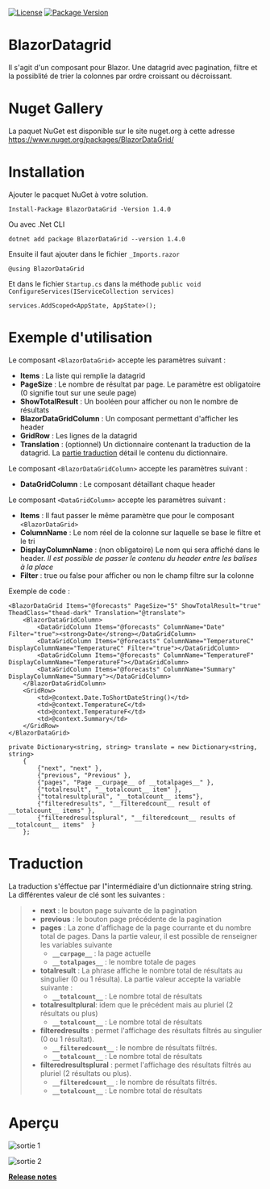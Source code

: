 [![License](https://img.shields.io/github/license/BlazorExtensions/Storage.svg?longCache=true&style=flat-square)](https://github.com/niou128/BlazorComponent/blob/master/LICENSE)
[![Package Version](https://img.shields.io/badge/nuget-v1.4.0-blue.svg?longCache=true&style=flat-square)](https://www.nuget.org/packages/BlazorDataGrid/)
# BlazorDatagrid

Il s'agit d'un composant pour Blazor. Une datagrid avec pagination, filtre et la possiblité de trier la colonnes par ordre croissant ou décroissant.

# Nuget Gallery
La paquet NuGet est disponible sur le site nuget.org à cette adresse https://www.nuget.org/packages/BlazorDataGrid/

# Installation

Ajouter le pacquet NuGet à votre solution. 
```
Install-Package BlazorDataGrid -Version 1.4.0
```
Ou avec .Net CLI
```
dotnet add package BlazorDataGrid --version 1.4.0
```

Ensuite il faut ajouter dans le fichier ```_Imports.razor```
```
@using BlazorDataGrid
```

Et dans le fichier ```Startup.cs``` dans la méthode ```public void ConfigureServices(IServiceCollection services)```
```
services.AddScoped<AppState, AppState>();
```

# Exemple d'utilisation

Le composant ```<BlazorDataGrid>``` accepte les paramètres suivant :
-	**Items** : La liste qui remplie la datagrid
-	**PageSize** : Le nombre de résultat par page. Le paramètre est obligatoire (0 signifie tout sur une seule page)
-   **ShowTotalResult** : Un booléen pour afficher ou non le nombre de résultats
-	**BlazorDataGridColumn** : Un composant permettant d'afficher les header
-	**GridRow** : Les lignes de la datagrid
- **Translation** : (optionnel) Un dictionnaire contenant la traduction de la datagrid. La [partie traduction](#Traduction) détail le contenu du dictionnaire.

Le composant ```<BlazorDataGridColumn>``` accepte les paramètres suivant :
-	**DataGridColumn** : Le composant détaillant chaque header

Le composant ```<DataGridColumn>``` accepte les paramètres suivant :
-	**Items** : Il faut passer le même paramètre que pour le composant ```<BlazorDataGrid>```
-	**ColumnName** : Le nom réel de la colonne sur laquelle se base le filtre et le tri
-	**DisplayColumnName** : (non obligatoire) Le nom qui sera affiché dans le header. *Il est possible de passer le contenu du header entre les balises à la place*
-	**Filter** : true ou false pour afficher ou non le champ filtre sur la colonne

Exemple de code :

```
<BlazorDataGrid Items="@forecasts" PageSize="5" ShowTotalResult="true" TheadClass="thead-dark" Translation="@translate">
    <BlazorDataGridColumn>
        <DataGridColumn Items="@forecasts" ColumnName="Date" Filter="true"><strong>Date</strong></DataGridColumn>
        <DataGridColumn Items="@forecasts" ColumnName="TemperatureC" DisplayColumnName="TemperatureC" Filter="true"></DataGridColumn>
        <DataGridColumn Items="@forecasts" ColumnName="TemperatureF" DisplayColumnName="TemperatureF"></DataGridColumn>
        <DataGridColumn Items="@forecasts" ColumnName="Summary" DisplayColumnName="Summary"></DataGridColumn>
    </BlazorDataGridColumn>
    <GridRow>
        <td>@context.Date.ToShortDateString()</td>
        <td>@context.TemperatureC</td>
        <td>@context.TemperatureF</td>
        <td>@context.Summary</td>
    </GridRow>
</BlazorDataGrid>

private Dictionary<string, string> translate = new Dictionary<string, string>
    {
        {"next", "next" },
        {"previous", "Previous" },
        {"pages", "Page __curpage__ of __totalpages__" },
        {"totalresult", "__totalcount__ item" },
        {"totalresultplural", "__totalcount__ items"},
        {"filteredresults", "__filteredcount__ result of __totalcount__ items" },
        {"filteredresultsplural", "__filteredcount__ results of __totalcount__ items"  }
    };
```

# Traduction
La traduction s'éffectue par l"intermédiaire d'un dictionnaire string string.
La différentes valeur de clé sont les suivantes : 
> - **next** : le bouton page suivante de la pagination
> - **previous** : le bouton page précédente de la pagination
> - **pages** : La zone d'affichage de la page courrante et du nombre total de pages. Dans la partie valeur, il est possible de renseigner les variables suivante
>   - **```__curpage__```** : la page actuelle
>   - **```__totalpages__```** : le nombre totale de pages
> - **totalresult** : La phrase affiche le nombre total de résultats au singulier (0 ou 1 résulta). La partie valeur accepte la variable suivante : 
>   - **```__totalcount__```** : Le nombre total de résultats
> - **totalresultplural**: idem que le précédent mais au pluriel (2 résultats ou plus)
>   - **```__totalcount__```** : Le nombre total de résultats
> - **filteredresults** : permet l'affichage des résultats filtrés au singulier (0 ou 1 résultat).
>   - **```__filteredcount__```** : le nombre de résultats filtrés.
>   - **```__totalcount__```** : Le nombre total de résultats
> - **filteredresultsplural** : permet l'affichage des résultats filtrés au pluriel (2 résultats ou plus).
>   - **```__filteredcount__```** : le nombre de résultats filtrés.
>   - **```__totalcount__```** : Le nombre total de résultats

# Aperçu
![sortie 1](https://github.com/niou128/BlazorComponent/blob/master/BlazorDataGrid/content/output1.png)

![sortie 2](https://github.com/niou128/BlazorComponent/blob/master/BlazorDataGrid/content/output2.png)

**[Release notes](https://github.com/niou128/BlazorComponent/blob/master/README.md)** 

